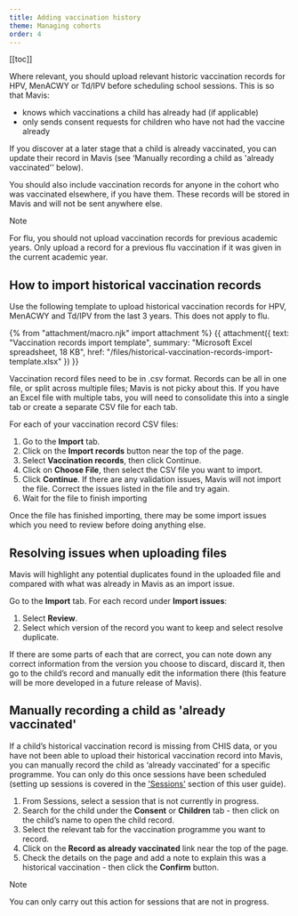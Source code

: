 ```yaml
---
title: Adding vaccination history
theme: Managing cohorts
order: 4
---
```


[[toc]]

Where relevant, you should upload relevant historic vaccination records for HPV, MenACWY or Td/IPV before scheduling school sessions. This is so that Mavis:

- knows which vaccinations a child has already had (if applicable)
- only sends consent requests for children who have not had the vaccine already

If you discover at a later stage that a child is already vaccinated, you can update their record in Mavis (see ‘Manually recording a child as 'already vaccinated'’ below).

You should also include vaccination records for anyone in the cohort who was vaccinated elsewhere, if you have them. These records will be stored in Mavis and will not be sent anywhere else.

> [!NOTE]
> For flu, you should not upload vaccination records for previous academic years. Only upload a record for a previous flu vaccination if it was given in the current academic year.

## How to import historical vaccination records

Use the following template to upload historical vaccination records for HPV, MenACWY and Td/IPV from the last 3 years. This does not apply to flu.

{% from "attachment/macro.njk" import attachment %}
{{ attachment({
  text: "Vaccination records import template",
  summary: "Microsoft Excel spreadsheet, 18 KB",
  href: "/files/historical-vaccination-records-import-template.xlsx"
}) }}

Vaccination record files need to be in .csv format. Records can be all in one file, or split across multiple files; Mavis is not picky about this. If you have an Excel file with multiple tabs, you will need to consolidate this into a single tab or create a separate CSV file for each tab.

For each of your vaccination record CSV files:

1. Go to the **Import** tab.
2. Click on the **Import records** button near the top of the page.
3. Select **Vaccination records**, then click Continue.
4. Click on **Choose File**, then select the CSV file you want to import.
5. Click **Continue**. If there are any validation issues, Mavis will not import the file. Correct the issues listed in the file and try again.
6. Wait for the file to finish importing

Once the file has finished importing, there may be some import issues which you need to review before doing anything else.

## Resolving issues when uploading files

Mavis will highlight any potential duplicates found in the uploaded file and compared with what was already in Mavis as an import issue.

Go to the **Import** tab. For each record under **Import issues**:

1. Select **Review**.
2. Select which version of the record you want to keep and select resolve duplicate.

If there are some parts of each that are correct, you can note down any correct information from the version you choose to discard, discard it, then go to the child’s record and manually edit the information there (this feature will be more developed in a future release of Mavis).

## Manually recording a child as 'already vaccinated'

If a child’s historical vaccination record is missing from CHIS data, or you have not been able to upload their historical vaccination record into Mavis, you can manually record the child as ‘already vaccinated’ for a specific programme. You can only do this once sessions have been scheduled (setting up sessions is covered in the ['Sessions'](/guide/sessions.md) section of this user guide).

1. From Sessions, select a session that is not currently in progress.
2. Search for the child under the **Consent** or **Children** tab - then click on the child’s name to open the child record.
3. Select the relevant tab for the vaccination programme you want to record.
4. Click on the **Record as already vaccinated** link near the top of the page.
5. Check the details on the page and add a note to explain this was a historical vaccination - then click the **Confirm** button.

> [!NOTE]
> You can only carry out this action for sessions that are not in progress.
